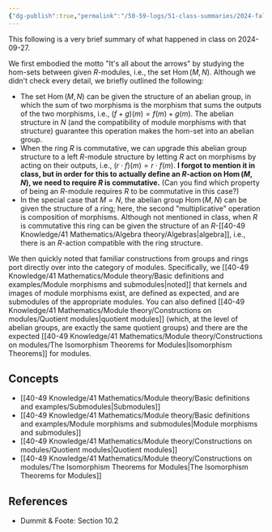 ```yaml
---
{"dg-publish":true,"permalink":"/50-59-logs/51-class-summaries/2024-fall/math-561/2024-09/2024-09-72/","updated":"2024-09-27T09:44:29-07:00"}
---
```


This following is a very brief summary of what happened in class on 2024-09-27.

We first embodied the motto "It's all about the arrows" by studying the hom-sets between given $R$-modules, i.e., the set $\operatorname{Hom}(M,N)$. Although we didn't check every detail, we briefly outlined the following:
- The set $\operatorname{Hom}(M,N)$ can be given the structure of an abelian group, in which the sum of two morphisms is the morphism that sums the outputs of the two morphisms, i.e., $(f+g)(m)=f(m)+g(m)$. The abelian structure in $N$ (and the compatibility of module morphisms with that structure) guarantee this operation makes the hom-set into an abelian group.
- When the ring $R$ is commutative, we can upgrade this abelian group structure to a left $R$-module structure by letting $R$ act on morphisms by acting on their outputs, i.e., $(r\cdot f)(m) = r\cdot f(m)$. **I forgot to mention it in class, but in order for this to actually define an $R$-action on $\operatorname{Hom}(M,N)$, we need to require $R$ is commutative.** (Can you find which property of being an $R$-module requires $R$ to be commutative in this case?)
- In the special case that $M=N$, the abelian group $\operatorname{Hom}(M,N)$ can be given the structure of a ring; here, the second "multiplicative" operation is composition of morphisms. Although not mentioned in class, when $R$ is commutative this ring can be given the structure of an $R$-[[40-49 Knowledge/41 Mathematics/Algebra theory/Algebras\|algebra]], i.e., there is an $R$-action compatible with the ring structure.

We then quickly noted that familiar constructions from groups and rings port directly over into the category of modules. Specifically, we [[40-49 Knowledge/41 Mathematics/Module theory/Basic definitions and examples/Module morphisms and submodules\|noted]] that kernels and images of module morphisms exist, are defined as expected, and are submodules of the appropriate modules. You can also defined [[40-49 Knowledge/41 Mathematics/Module theory/Constructions on modules/Quotient modules\|quotient modules]] (which, at the level of abelian groups, are exactly the same quotient groups) and there are the expected [[40-49 Knowledge/41 Mathematics/Module theory/Constructions on modules/The Isomorphism Theorems for Modules\|Isomorphism Theorems]] for modules.

## Concepts

- [[40-49 Knowledge/41 Mathematics/Module theory/Basic definitions and examples/Submodules\|Submodules]]
- [[40-49 Knowledge/41 Mathematics/Module theory/Basic definitions and examples/Module morphisms and submodules\|Module morphisms and submodules]]
- [[40-49 Knowledge/41 Mathematics/Module theory/Constructions on modules/Quotient modules\|Quotient modules]]
- [[40-49 Knowledge/41 Mathematics/Module theory/Constructions on modules/The Isomorphism Theorems for Modules\|The Isomorphism Theorems for Modules]]

## References

- Dummit & Foote: Section 10.2